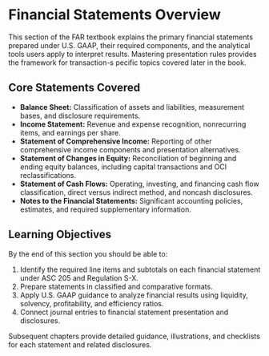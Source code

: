 # Financial Statements Overview

This section of the FAR textbook explains the primary financial statements prepared under U.S. GAAP, their required components,
and the analytical tools users apply to interpret results. Mastering presentation rules provides the framework for transaction-s
pecific topics covered later in the book.

## Core Statements Covered

- **Balance Sheet:** Classification of assets and liabilities, measurement bases, and disclosure requirements.
- **Income Statement:** Revenue and expense recognition, nonrecurring items, and earnings per share.
- **Statement of Comprehensive Income:** Reporting of other comprehensive income components and presentation alternatives.
- **Statement of Changes in Equity:** Reconciliation of beginning and ending equity balances, including capital transactions and
 OCI reclassifications.
- **Statement of Cash Flows:** Operating, investing, and financing cash flow classification, direct versus indirect method, and
noncash disclosures.
- **Notes to the Financial Statements:** Significant accounting policies, estimates, and required supplementary information.

## Learning Objectives

By the end of this section you should be able to:

1. Identify the required line items and subtotals on each financial statement under ASC 205 and Regulation S-X.
2. Prepare statements in classified and comparative formats.
3. Apply U.S. GAAP guidance to analyze financial results using liquidity, solvency, profitability, and efficiency ratios.
4. Connect journal entries to financial statement presentation and disclosures.

Subsequent chapters provide detailed guidance, illustrations, and checklists for each statement and related disclosures.
